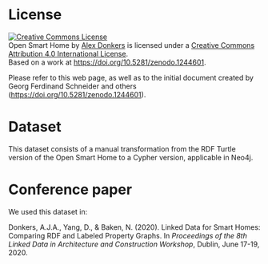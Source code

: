 # License

<a rel="license" href="http://creativecommons.org/licenses/by/4.0/"><img alt="Creative Commons License" style="border-width:0" src="https://i.creativecommons.org/l/by/4.0/88x31.png" /></a><br /><span xmlns:dct="http://purl.org/dc/terms/" href="http://purl.org/dc/dcmitype/Dataset" property="dct:title" rel="dct:type">Open Smart Home</span> by <a xmlns:cc="http://creativecommons.org/ns#" href="https://github.com/AlexDonkers/OpenData/" property="cc:attributionName" rel="cc:attributionURL">Alex Donkers</a> is licensed under a <a rel="license" href="http://creativecommons.org/licenses/by/4.0/">Creative Commons Attribution 4.0 International License</a>.<br />Based on a work at <a xmlns:dct="http://purl.org/dc/terms/" href="https://doi.org/10.5281/zenodo.1244601" rel="dct:source">https://doi.org/10.5281/zenodo.1244601</a>.

Please refer to this web page, as well as to the initial document created by Georg Ferdinand Schneider and others (https://doi.org/10.5281/zenodo.1244601).

# Dataset

This dataset consists of a manual transformation from the RDF Turtle version of the Open Smart Home to a Cypher version, applicable in Neo4j.

# Conference paper

We used this dataset in:

Donkers, A.J.A., Yang, D., & Baken, N. (2020). Linked Data for Smart Homes: Comparing RDF and Labeled Property Graphs. In <i>Proceedings of the 8th Linked Data in Architecture and Construction Workshop</i>, Dublin, June 17-19, 2020.
